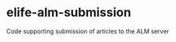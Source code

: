 elife-alm-submission
====================

Code supporting submission of articles to the ALM server
